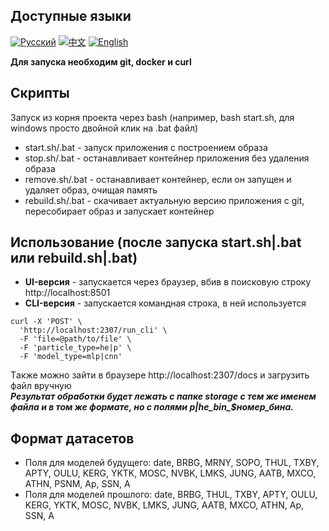 ## Доступные языки
[![Русский](https://img.shields.io/badge/lang-Русский-blue)](README.md)
[![中文](https://img.shields.io/badge/lang-中文-green?logo=github)](docs/README.zh.md)
[![English](https://img.shields.io/badge/lang-English-green)](docs/README.en.md)

**Для запуска необходим git, docker и curl**
## Скрипты
Запуск из корня проекта через bash (например, bash start.sh, для windows просто двойной клик на .bat файл)
- start.sh/.bat - запуск приложения с построением образа
- stop.sh/.bat - останавливает контейнер приложения без удаления образа
- remove.sh/.bat - останавливает контейнер, если он запущен и удаляет образ, очищая память
- rebuild.sh/.bat - скачивает актуальную версию приложения с git, пересобирает образ и запускает контейнер
## Использование (после запуска start.sh|.bat или rebuild.sh|.bat)
- **UI-версия** - запускается через браузер, вбив в поисковую строку http://localhost:8501
- **CLI-версия** - запускается командная строка, в ней используется<br> 
```
curl -X 'POST' \
  'http://localhost:2307/run_cli' \
  -F 'file=@path/to/file' \
  -F 'particle_type=he|p' \
  -F 'model_type=mlp|cnn'
```
Tакже можно зайти в браузере http://localhost:2307/docs и загрузить файл вручную<br>
***Результат обработки будет лежать с папке storage с тем же именем файла и в том же формате, но с полями p|he_bin_$номер_бина.***
## Формат датасетов
- Поля для моделей будущего: date, BRBG, MRNY, SOPO, THUL, TXBY, APTY, OULU, KERG, YKTK, MOSC, NVBK, LMKS, JUNG, AATB, MXCO, ATHN, PSNM, Ap, SSN, A
- Поля для моделей прошлого: date, BRBG, THUL, TXBY, APTY, OULU, KERG, YKTK, MOSC, NVBK, LMKS, JUNG, AATB, MXCO, ATHN, Ap, SSN, A
